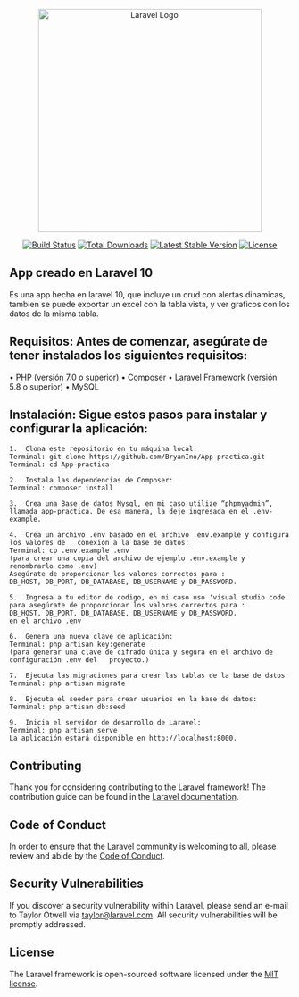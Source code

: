 <p align="center"><a href="https://laravel.com" target="_blank"><img src="https://raw.githubusercontent.com/laravel/art/master/logo-lockup/5%20SVG/2%20CMYK/1%20Full%20Color/laravel-logolockup-cmyk-red.svg" width="400" alt="Laravel Logo"></a></p>

<p align="center">
<a href="https://github.com/laravel/framework/actions"><img src="https://github.com/laravel/framework/workflows/tests/badge.svg" alt="Build Status"></a>
<a href="https://packagist.org/packages/laravel/framework"><img src="https://img.shields.io/packagist/dt/laravel/framework" alt="Total Downloads"></a>
<a href="https://packagist.org/packages/laravel/framework"><img src="https://img.shields.io/packagist/v/laravel/framework" alt="Latest Stable Version"></a>
<a href="https://packagist.org/packages/laravel/framework"><img src="https://img.shields.io/packagist/l/laravel/framework" alt="License"></a>
</p>

## App creado en Laravel 10

Es una app hecha en laravel 10, que incluye un crud con alertas dinamicas, tambien se puede exportar un excel con la tabla vista, y ver graficos con los datos de la misma tabla.

## Requisitos: Antes de comenzar, asegúrate de tener instalados los siguientes requisitos:

•	PHP (versión 7.0 o superior)
•	Composer
•	Laravel Framework (versión 5.8 o superior)
•	MySQL

## Instalación: Sigue estos pasos para instalar y configurar la aplicación:
    
    1.	Clona este repositorio en tu máquina local:
    Terminal: git clone https://github.com/BryanIno/App-practica.git
    Terminal: cd App-practica 
    
    2.	Instala las dependencias de Composer:
    Terminal: composer install 
    
    3.	Crea una Base de datos Mysql, en mi caso utilize “phpmyadmin”, llamada app-practica. De esa manera, la deje ingresada en el .env-example. 
    
    4.	Crea un archivo .env basado en el archivo .env.example y configura los valores de   conexión a la base de datos:
    Terminal: cp .env.example .env 
    (para crear una copia del archivo de ejemplo .env.example y renombrarlo como .env)
    Asegúrate de proporcionar los valores correctos para :
    DB_HOST, DB_PORT, DB_DATABASE, DB_USERNAME y DB_PASSWORD.

    5.  Ingresa a tu editor de codigo, en mi caso uso 'visual studio code' para asegúrate de proporcionar los valores correctos para :
    DB_HOST, DB_PORT, DB_DATABASE, DB_USERNAME y DB_PASSWORD.
    en el archivo .env
      
    6.	Genera una nueva clave de aplicación:
    Terminal: php artisan key:generate 
    (para generar una clave de cifrado única y segura en el archivo de configuración .env del   proyecto.)
    
    7.	Ejecuta las migraciones para crear las tablas de la base de datos:
    Terminal: php artisan migrate 
    
    8.	Ejecuta el seeder para crear usuarios en la base de datos:
    Terminal: php artisan db:seed
    
    9.	Inicia el servidor de desarrollo de Laravel:
    Terminal: php artisan serve
    La aplicación estará disponible en http://localhost:8000.


## Contributing

Thank you for considering contributing to the Laravel framework! The contribution guide can be found in the [Laravel documentation](https://laravel.com/docs/contributions).

## Code of Conduct

In order to ensure that the Laravel community is welcoming to all, please review and abide by the [Code of Conduct](https://laravel.com/docs/contributions#code-of-conduct).

## Security Vulnerabilities

If you discover a security vulnerability within Laravel, please send an e-mail to Taylor Otwell via [taylor@laravel.com](mailto:taylor@laravel.com). All security vulnerabilities will be promptly addressed.

## License

The Laravel framework is open-sourced software licensed under the [MIT license](https://opensource.org/licenses/MIT).
